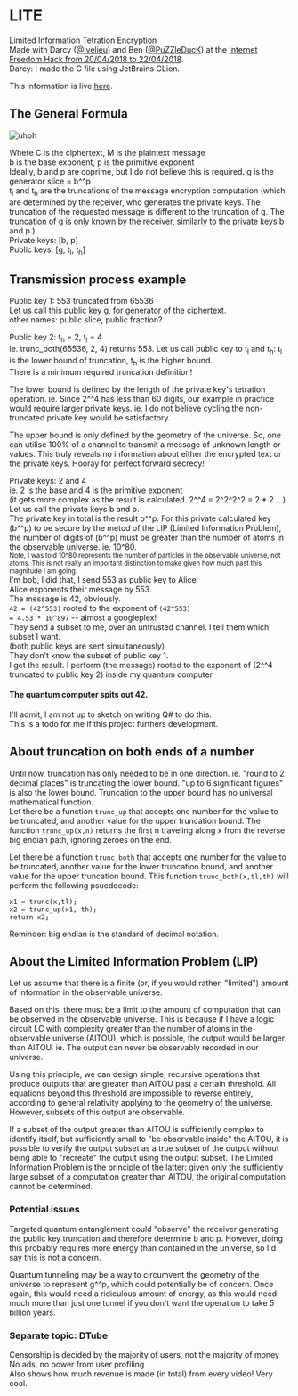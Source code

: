 # LITE
Limited Information Tetration Encryption  
Made with Darcy ([@Ivelieu](https://github.com/ivelieu/)) and Ben ([@PuZZleDucK](https://github.com/PuZZleDucK)) at the [Internet Freedom Hack from 20/04/2018 to 22/04/2018](https://digitalrightswatch.org.au/2018/03/22/internet-freedom-hack-defending-truth/).  
Darcy: I made the C file using JetBrains CLion.  

This information is live [here](https://ivelieu.github.io/LITE/).

## The General Formula

![uhoh](./equation.gif)

Where C is the ciphertext, M is the plaintext message  
b is the base exponent, p is the primitive exponent  
Ideally, b and p are coprime, but I do not believe this is required.
g is the generator slice = b^^p  
t<sub>l</sub> and t<sub>h</sub> are the truncations of the message encryption computation (which are determined by the receiver, who generates the private keys. The truncation of the requested message is different to the truncation of g. The truncation of g is only known by the receiver, similarly to the private keys b and p.)  
Private keys: [b, p]  
Public keys: [g, t<sub>l</sub>, t<sub>h</sub>]

## Transmission process example

Public key 1: 553 truncated from 65536  
Let us call this public key g, for generator of the ciphertext.  
other names: public slice, public fraction?  

Public key 2: t<sub>h</sub> = 2, t<sub>l</sub> = 4  
ie. trunc_both(65536, 2, 4) returns 553.
Let us call public key to t<sub>l</sub> and t<sub>h</sub>: t<sub>l</sub> is the lower bound of truncation, t<sub>h</sub> is the higher bound.  
There is a minimum required truncation definition!  

The lower bound is defined by the length of the private key's tetration operation. ie. Since 2^^4 has less than 60 digits, our example in practice would require larger private keys. ie. I do not believe cycling the non-truncated private key would be satisfactory.  

The upper bound is only defined by the geometry of the universe. So, one can utilise 100% of a channel to transmit a message of unknown length or values. This truly reveals no information about either the encrypted text or the private keys. Hooray for perfect forward secrecy!  

Private keys: 2 and 4  
ie. 2 is the base and 4 is the primitive exponent  
(it gets more complex as the result is calculated. 2^^4 = 2^2^2^2 = 2 * 2 ...)  
Let us call the private keys b and p.  
The private key in total is the result b^^p. For this private calculated key (b^^p) to be secure by the metod of the LIP (Limited Information Problem), the number of digits of (b^^p) must be greater than the number of atoms in the observable universe. ie. 10^80.  
<sub>Note, I was told 10^80 represents the number of particles in the observable universe, not atoms. This is not really an important distinction to make given how much past this magnitude I am going.</sub>  
I'm bob, I did that, I send 553 as public key to Alice  
Alice exponents their message by 553.  
The message is 42, obviously.  
`42 = (42^553)` rooted to the exponent of `(42^553) `  
`= 4.53 * 10^897` -- almost a googleplex!  
They send a subset to me, over an untrusted channel. I tell them which subset I want.   
(both public keys are sent simultaneously)  
They don't know the subset of public key 1.  
I get the result. I perform (the message) rooted to the exponent of (2^^4 truncated to public key 2) inside my quantum computer.  


#### The quantum computer spits out 42. 
I'll admit, I am not up to sketch on writing Q# to do this.  
This is a todo for me if this project furthers development.
## About truncation on both ends of a number
Until now, truncation has only needed to be in one direction. ie. "round to 2 decimal places" is truncating the lower bound. "up to 6 significant figures" is also the lower bound. Truncation to the upper bound has no universal mathematical function.  
Let there be a function `trunc_up` that accepts one number for the value to be truncated, and another value for the upper truncation bound. The function `trunc_up(x,n)` returns the first n traveling along x from the reverse big endian path, ignoring zeroes on the end.  

Let there be a function `trunc_both` that accepts one number for the value to be truncated, another value for the lower truncation bound, and another value for the upper truncation bound. This function `trunc_both(x,tl,th)` will perform the following psuedocode:  
```
x1 = trunc(x,tl);  
x2 = trunc_up(x1, th);  
return x2;  
```
Reminder: big endian is the standard of decimal notation.  


## About the Limited Information Problem (LIP)
Let us assume that there is a finite (or, if you would rather, "limited") amount of information in the observable universe.  

Based on this, there must be a limit to the amount of computation that can be observed in the observable universe. This is because if I have a logic circuit LC with complexity greater than the number of atoms in the observable universe (AITOU), which is possible, the output would be larger than AITOU. ie. The output can never be observably recorded in our universe.  

Using this principle, we can design simple, recursive operations that produce outputs that are greater than AITOU past a certain threshold. All equations beyond this threshold are impossible to reverse entirely, according to general relativity applying to the geometry of the universe. However, subsets of this output are observable.  

If a subset of the output greater than AITOU is sufficiently complex to identify itself, but sufficiently small to "be observable inside" the AITOU, it is possible to verify the output subset as a true subset of the output without being able to "recreate" the output using the output subset. The Limited Information Problem is the principle of the latter: given only the sufficiently large subset of a computation greater than AITOU, the original computation cannot be determined.  


### Potential issues  
Targeted quantum entanglement could "observe" the receiver generating the public key truncation and therefore determine b and p. However, doing this probably requires more energy than contained in the universe, so I'd say this is not a concern.  

Quantum tunneling may be a way to circumvent the geometry of the universe to represent g^^p, which could potentially be of concern. Once again, this would need a ridiculous amount of energy, as this would need much more than just one tunnel if you don't want the operation to take 5 billion years.

### Separate topic: DTube
Censorship is decided by the majority of users, not the majority of money  
No ads, no power from user profiling  
Also shows how much revenue is made (in total) from every video! Very cool.  